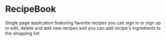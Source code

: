 # RecipeBook
Single page application featuring favorite recipes you can sign in or sign up to edit, delete and add new recipes and you can add recipe's ingredients to the shopping list
